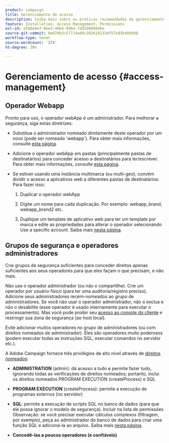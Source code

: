 ```yaml
---
product: campaign
title: Gerenciamento de acesso
description: Saiba mais sobre as práticas recomendadas de gerenciamento de acesso
feature: Installation, Access Management, Permissions
exl-id: af88e4e7-0ee3-48b4-9db4-7dd390d9d46a
source-git-commit: 0ed70b3c57714ad6c3926181334f57ed3b409d98
workflow-type: tm+mt
source-wordcount: '374'
ht-degree: 38%

---
```


# Gerenciamento de acesso {#access-management}



## Operador Webapp

Pronto para uso, o operador webApp é um administrador. Para melhorar a segurança, siga estas diretrizes:

* Substitua o administrador nomeado diretamente deste operador por um novo (pode ser nomeado &#39;webapp&#39;). Para obter mais informações, consulte [esta página](../../platform/using/access-management.md).

* Adicione o operador webApp em pastas (principalmente pastas de destinatários) para conceder acesso a destinatários para ler/escrever. Para obter mais informações, consulte [esta página](../../platform/using/access-management.md).

* Se estiver usando uma instância multimarca (ou multi-geo), convém dividir o acesso a aplicativos web a diferentes pastas de destinatários: Para fazer isso:

   1. Duplicar o operador webApp

   1. Digite um nome para cada duplicação. Por exemplo: webapp_brand, webapp_brand2 etc.

   1. Duplique um template de aplicativo web para ter um template por marca e edite as propriedades para alterar o operador selecionando Use a specific account.  Saiba mais [nesta página](../../web/using/defining-web-forms-properties.md).

## Grupos de segurança e operadores administradores

Crie grupos de segurança suficientes para conceder direitos apenas suficientes aos seus operadores para que eles façam o que precisam, e não mais.

Não use o operador administrador (ou não o compartilhe). Crie um operador por usuário físico (para ter uma auditoria/registro preciso). Adicione seus administradores recém-nomeados ao grupo de administradores. Se você não usar o operador administrador, não o exclua e não o desabilite (esse operador é usado internamente para executar o processamento). Mas você pode proibir seu [acesso ao console do cliente](../../platform/using/access-management.md) e restringir sua zona de segurança (ao host local).

Evite adicionar muitos operadores no grupo de administradores (ou com direitos nomeados de administrador). Eles são operadores muito poderosos (podem executar todas as instruções SQL, executar comandos no servidor etc.).

A Adobe Campaign fornece três privilégios de alto nível através de [direitos nomeados](../../platform/using/access-management.md#named-rights):

* **ADMINISTRATION** (admin): dá acesso a tudo e permite fazer tudo, ignorando todas as verificações de direitos nomeados; portanto, inclui os direitos nomeados PROGRAM EXECUTION (createProcess) e SQL

* **PROGRAM EXECUTION** (createProcess): permite a execução de programas externos (no servidor)

* **SQL**: permite a execução de scripts SQL no banco de dados (para que ele possa ignorar o modelo de segurança). Incluir na lista de permissões Observação: se você precisar executar cálculos complexos (filtragem, por exemplo), peça ao administrador do banco de dados para criar uma função SQL e adicioná-la ao arquivo. Saiba mais [nesta página](../../installation/using/scripting-coding-guidelines.md).

* **Concedê-las a poucos operadores (e confiáveis)**
